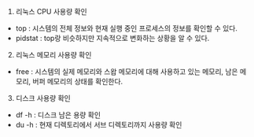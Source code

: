 1. 리눅스 CPU 사용량 확인  
- top : 시스템의 전체 정보와 현재 실행 중인 프로세스의 정보를 확인할 수 있다.
- pidstat : top랑 비슷하지만 지속적으로 변화하는 상황을 알 수 있다.

2. 리눅스 메모리 사용량 확인
- free : 시스템의 실제 메모리와 스왑 메모리에 대해 사용하고 있는 메모리, 남은 메모리, 버퍼 메모리의 상태를 확인한다.

3. 디스크 사용량 확인
- df -h : 디스크 남은 용량 확인
- du -h : 현재 디렉토리에서 서브 디렉토리까지 사용량 확인